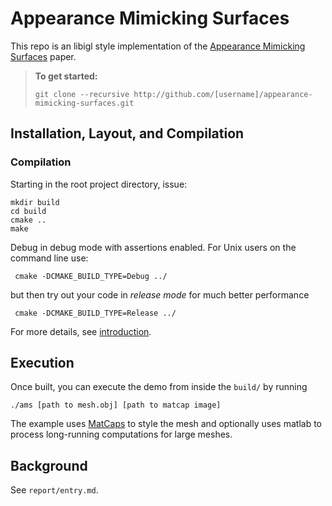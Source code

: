 # Appearance Mimicking Surfaces
This repo is an libigl style implementation of the [Appearance Mimicking Surfaces](https://cims.nyu.edu/gcl/papers/mimicking-2014.pdf) paper.

> **To get started:** 
> 
>     git clone --recursive http://github.com/[username]/appearance-mimicking-surfaces.git
>

## Installation, Layout, and Compilation

### Compilation

Starting in the root project directory, issue:

    mkdir build
    cd build
    cmake ..
    make 

Debug in debug mode with assertions enabled. For Unix users on the
command line use: 
 
     cmake -DCMAKE_BUILD_TYPE=Debug ../
 
but then try out your code in _release mode_ for much better performance

     cmake -DCMAKE_BUILD_TYPE=Release ../
For more details, see
[introduction](http://github.com/alecjacobson/geometry-processing-introduction).

## Execution

Once built, you can execute the demo from inside the `build/` by running

    ./ams [path to mesh.obj] [path to matcap image]
The example uses [MatCaps](https://libigl.github.io/tutorial/#matcaps) to style the mesh and optionally uses matlab to process long-running computations for large meshes.

## Background
See `report/entry.md`.

